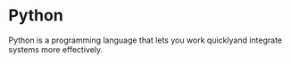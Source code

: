 # Python

Python is a programming language that lets you work quicklyand integrate systems more effectively.

